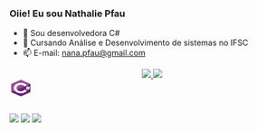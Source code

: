 ### Oiie! Eu sou Nathalie Pfau

- 🔭 Sou desenvolvedora C#
- 🌱 Cursando Análise e Desenvolvimento de sistemas no IFSC
- 📫 E-mail: nana.pfau@gmail.com

<div align = center>
  <a href="https://github.com/nathaliepfau">
  <img height="180em" src="https://github-readme-stats.vercel.app/api?username=nathaliepfau&show_icons=true&theme=dracula&include_all_commits=true&count_private=true"/>
  <img height="180em" src="https://github-readme-stats.vercel.app/api/top-langs/?username=nathaliepfau&layout=compact&langs_count=7&theme=dracula"/>
</div>
  <div>
    <img align="center" alt="nathalie-Csharp" height="30" width="40" src="https://raw.githubusercontent.com/devicons/devicon/master/icons/csharp/csharp-original.svg">
  </div>
  
  ##
  
  <div> 
  <a href="https://instagram.com/nanapfau" target="_blank"><img src="https://img.shields.io/badge/-Instagram-%23E4405F?style=for-the-badge&logo=instagram&logoColor=white" target="_blank"></a>
  <a href = "mailto:nana.pfau@gmail.com"><img src="https://img.shields.io/badge/-Gmail-%23333?style=for-the-badge&logo=gmail&logoColor=white" target="_blank"></a>
  <a href="https://www.linkedin.com/in/nathalie-pfau-7579941b5/)" target="_blank"><img src="https://img.shields.io/badge/-LinkedIn-%230077B5?style=for-the-badge&logo=linkedin&logoColor=white" target="_blank"></a> 
   
